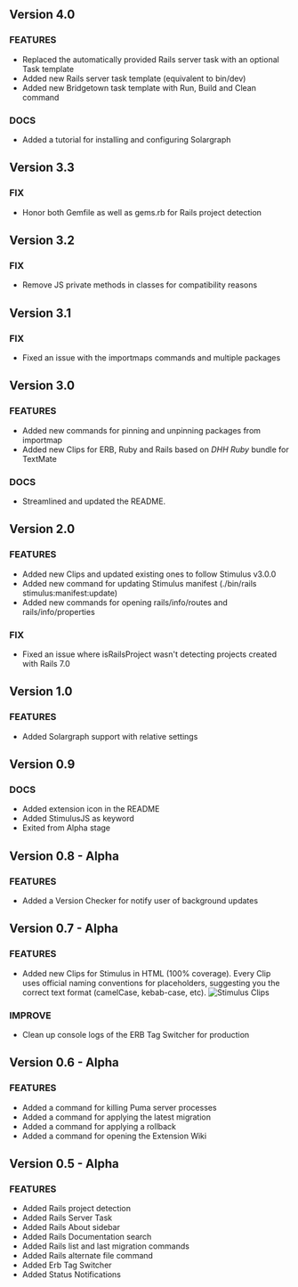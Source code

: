## Version 4.0

### FEATURES

- Replaced the automatically provided Rails server task with an optional Task template
- Added new Rails server task template (equivalent to bin/dev)
- Added new Bridgetown task template with Run, Build and Clean command

### DOCS

- Added a tutorial for installing and configuring Solargraph

## Version 3.3

### FIX

- Honor both Gemfile as well as gems.rb for Rails project detection

## Version 3.2

### FIX

- Remove JS private methods in classes for compatibility reasons

## Version 3.1

### FIX

- Fixed an issue with the importmaps commands and multiple packages

## Version 3.0

### FEATURES

- Added new commands for pinning and unpinning packages from importmap
- Added new Clips for ERB, Ruby and Rails based on *DHH Ruby* bundle for TextMate

### DOCS

- Streamlined and updated the README.

## Version 2.0

### FEATURES

- Added new Clips and updated existing ones to follow Stimulus v3.0.0
- Added new command for updating Stimulus manifest (./bin/rails stimulus:manifest:update)
- Added new commands for opening rails/info/routes and rails/info/properties

### FIX

- Fixed an issue where isRailsProject wasn't detecting projects created with Rails 7.0

## Version 1.0

### FEATURES

- Added Solargraph support with relative settings

## Version 0.9

### DOCS

- Added extension icon in the README
- Added StimulusJS as keyword
- Exited from Alpha stage

## Version 0.8 - Alpha

### FEATURES

- Added a Version Checker for notify user of background updates

## Version 0.7 - Alpha

### FEATURES

- Added new Clips for Stimulus in HTML (100% coverage). Every Clip uses official naming conventions for placeholders, suggesting you the correct text format (camelCase, kebab-case, etc).
![Stimulus Clips](https://raw.githubusercontent.com/tommasongr/nova-rails/main/docs/images/stimulus-clips.png)

### IMPROVE

- Clean up console logs of the ERB Tag Switcher for production

## Version 0.6 - Alpha

### FEATURES

- Added a command for killing Puma server processes
- Added a command for applying the latest migration
- Added a command for applying a rollback
- Added a command for opening the Extension Wiki

## Version 0.5 - Alpha

### FEATURES

- Added Rails project detection
- Added Rails Server Task
- Added Rails About sidebar
- Added Rails Documentation search
- Added Rails list and last migration commands
- Added Rails alternate file command
- Added Erb Tag Switcher
- Added Status Notifications
